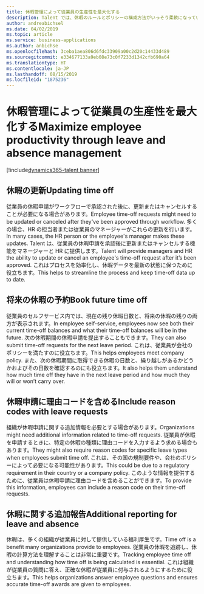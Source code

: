 ```yaml
---
title: 休暇管理によって従業員の生産性を最大化する
description: Talent では、休暇のルールとポリシーの構成方法がいっそう柔軟になっています。
author: andreabichsel
ms.date: 04/02/2019
ms.topic: article
ms.service: business-applications
ms.author: anbichse
ms.openlocfilehash: 3ceba1aea806d6fdc33909a00c2d20c14433d489
ms.sourcegitcommit: e334677133a9eb08e73c0f7233d1342cfb690a64
ms.translationtype: HT
ms.contentlocale: ja-JP
ms.lasthandoff: 08/15/2019
ms.locfileid: "1875236"
---
```

# <a name="maximize-employee-productivity-through-leave-and-absence-management"></a><span data-ttu-id="5bc1a-103">休暇管理によって従業員の生産性を最大化する</span><span class="sxs-lookup"><span data-stu-id="5bc1a-103">Maximize employee productivity through leave and absence management</span></span>
      
[!include[dynamics365-talent banner](../../includes/dynamics365-talent.md)]

            
## <a name="updating-time-off"></a><span data-ttu-id="5bc1a-104">休暇の更新</span><span class="sxs-lookup"><span data-stu-id="5bc1a-104">Updating time off</span></span>
            
<span data-ttu-id="5bc1a-105">従業員の休暇申請がワークフローで承認された後に、更新またはキャンセルすることが必要になる場合があります。</span><span class="sxs-lookup"><span data-stu-id="5bc1a-105">Employee time-off requests might need to be updated or canceled after they've been approved through workflow.</span></span> <span data-ttu-id="5bc1a-106">多くの場合、HR の担当者または従業員のマネージャーがこれらの更新を行います。</span><span class="sxs-lookup"><span data-stu-id="5bc1a-106">In many cases, the HR person or the employee's manager makes these updates.</span></span> <span data-ttu-id="5bc1a-107">Talent は、従業員の休暇申請を承認後に更新またはキャンセルする機能をマネージャーと HR に提供します。</span><span class="sxs-lookup"><span data-stu-id="5bc1a-107">Talent will provide managers and HR the ability to update or cancel an employee's time-off request after it’s been approved.</span></span> <span data-ttu-id="5bc1a-108">これはプロセスを効率化し、休暇データを最新の状態に保つために役立ちます。</span><span class="sxs-lookup"><span data-stu-id="5bc1a-108">This helps to streamline the process and keep time-off data up to date.</span></span>
            
## <a name="book-future-time-off"></a><span data-ttu-id="5bc1a-109">将来の休暇の予約</span><span class="sxs-lookup"><span data-stu-id="5bc1a-109">Book future time off</span></span>
            
<span data-ttu-id="5bc1a-110">従業員のセルフサービス内では、現在の残り休暇日数と、将来の休暇の残りの両方が表示されます。</span><span class="sxs-lookup"><span data-stu-id="5bc1a-110">In employee self-service, employees now see both their current time-off balances and what their time-off balances will be in the future.</span></span> <span data-ttu-id="5bc1a-111">次の休暇期間の休暇申請を提出することもできます。</span><span class="sxs-lookup"><span data-stu-id="5bc1a-111">They can also submit time-off requests for the next leave period.</span></span> <span data-ttu-id="5bc1a-112">これは、従業員が会社のポリシーを満たすのに役立ちます。</span><span class="sxs-lookup"><span data-stu-id="5bc1a-112">This helps employees meet company policy.</span></span> <span data-ttu-id="5bc1a-113">また、次の休暇期間に取得できる休暇の日数と、繰り越しがあるかどうかおよびその日数を確認するのにも役立ちます。</span><span class="sxs-lookup"><span data-stu-id="5bc1a-113">It also helps them understand how much time off they have in the next leave period and how much they will or won’t carry over.</span></span>

## <a name="include-reason-codes-with-leave-requests"></a><span data-ttu-id="5bc1a-114">休暇申請に理由コードを含める</span><span class="sxs-lookup"><span data-stu-id="5bc1a-114">Include reason codes with leave requests</span></span>

<span data-ttu-id="5bc1a-115">組織が休暇申請に関する追加情報を必要とする場合があります。</span><span class="sxs-lookup"><span data-stu-id="5bc1a-115">Organizations might need additional information related to time-off requests.</span></span> <span data-ttu-id="5bc1a-116">従業員が休暇を申請するときに、特定の休暇の種類に理由コードを入力するよう求める場合もあります。</span><span class="sxs-lookup"><span data-stu-id="5bc1a-116">They might also require reason codes for specific leave types when employees submit time off.</span></span> <span data-ttu-id="5bc1a-117">これは、その国の規制要件や、会社のポリシーによって必要になる可能性があります。</span><span class="sxs-lookup"><span data-stu-id="5bc1a-117">This could be due to a regulatory requirement in their country or a company policy.</span></span> <span data-ttu-id="5bc1a-118">このような情報を提供するために、従業員は休暇申請に理由コードを含めることができます。</span><span class="sxs-lookup"><span data-stu-id="5bc1a-118">To provide this information, employees can include a reason code on their time-off requests.</span></span> 

## <a name="additional-reporting-for-leave-and-absence"></a><span data-ttu-id="5bc1a-119">休暇に関する追加報告</span><span class="sxs-lookup"><span data-stu-id="5bc1a-119">Additional reporting for leave and absence</span></span>

<span data-ttu-id="5bc1a-120">休暇は、多くの組織が従業員に対して提供している福利厚生です。</span><span class="sxs-lookup"><span data-stu-id="5bc1a-120">Time off is a benefit many organizations provide to employees.</span></span> <span data-ttu-id="5bc1a-121">従業員の休暇を追跡し、休暇の計算方法を理解することは非常に重要です。</span><span class="sxs-lookup"><span data-stu-id="5bc1a-121">Tracking employee time off and understanding how time off is being calculated is essential.</span></span> <span data-ttu-id="5bc1a-122">これは組織が従業員の質問に答え、正確な休暇が従業員に付与されるようにするために役立ちます。</span><span class="sxs-lookup"><span data-stu-id="5bc1a-122">This helps organizations answer employee questions and ensures accurate time-off awards are given to employees.</span></span> 


